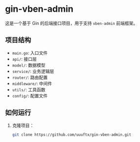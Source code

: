 # gin-vben-admin

这是一个基于 Gin 的后端接口项目，用于支持 `vben-admin` 前端框架。

## 项目结构

- `main.go`: 入口文件
- `api/`: 接口层
- `model/`: 数据模型
- `service/`: 业务逻辑层
- `router/`: 路由配置
- `middleware/`: 中间件
- `utils/`: 工具函数
- `config/`: 配置文件

## 如何运行

1. 克隆项目：
   ```bash
   git clone https://github.com/uuuftx/gin-vben-admin.git